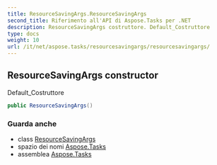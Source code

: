 ```yaml
---
title: ResourceSavingArgs.ResourceSavingArgs
second_title: Riferimento all'API di Aspose.Tasks per .NET
description: ResourceSavingArgs costruttore. Default_Costruttore
type: docs
weight: 10
url: /it/net/aspose.tasks/resourcesavingargs/resourcesavingargs/
---
```

## ResourceSavingArgs constructor

Default_Costruttore

```csharp
public ResourceSavingArgs()
```

### Guarda anche

* class [ResourceSavingArgs](../)
* spazio dei nomi [Aspose.Tasks](../../resourcesavingargs/)
* assemblea [Aspose.Tasks](../../../)


